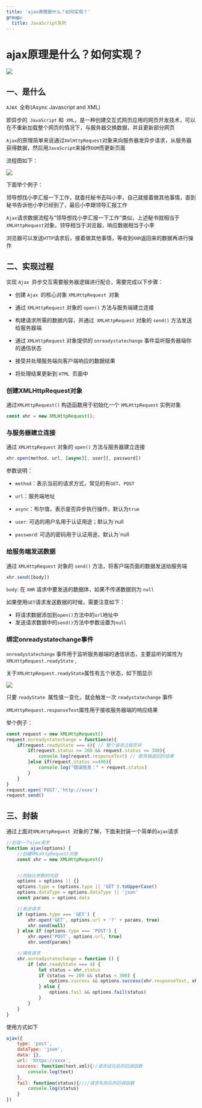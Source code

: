 ```yaml
---
title: 'ajax原理是什么？如何实现？'
group:
  title: JavaScript系列
---
```


# ajax原理是什么？如何实现？

 ![](https://static.vue-js.com/a35a2950-7b2a-11eb-ab90-d9ae814b240d.png)

## 一、是什么

`AJAX `全称(Async Javascript and XML)

即异步的` JavaScript` 和` XML`，是一种创建交互式网页应用的网页开发技术，可以在不重新加载整个网页的情况下，与服务器交换数据，并且更新部分网页

`Ajax`的原理简单来说通过`XmlHttpRequest`对象来向服务器发异步请求，从服务器获得数据，然后用`JavaScript`来操作`DOM`而更新页面

流程图如下：

 ![](https://static.vue-js.com/af42de10-7b2a-11eb-85f6-6fac77c0c9b3.png)

下面举个例子：

领导想找小李汇报一下工作，就委托秘书去叫小李，自己就接着做其他事情，直到秘书告诉他小李已经到了，最后小李跟领导汇报工作

`Ajax`请求数据流程与“领导想找小李汇报一下工作”类似，上述秘书就相当于`XMLHttpRequest`对象，领导相当于浏览器，响应数据相当于小李

浏览器可以发送`HTTP`请求后，接着做其他事情，等收到`XHR`返回来的数据再进行操作



## 二、实现过程

实现 `Ajax `异步交互需要服务器逻辑进行配合，需要完成以下步骤：

- 创建 `Ajax `的核心对象 `XMLHttpRequest `对象

- 通过 `XMLHttpRequest` 对象的 `open()` 方法与服务端建立连接

- 构建请求所需的数据内容，并通过` XMLHttpRequest` 对象的 `send()` 方法发送给服务器端

- 通过 `XMLHttpRequest` 对象提供的 `onreadystatechange` 事件监听服务器端你的通信状态

- 接受并处理服务端向客户端响应的数据结果

- 将处理结果更新到 `HTML `页面中



### 创建XMLHttpRequest对象

通过`XMLHttpRequest()` 构造函数用于初始化一个 `XMLHttpRequest` 实例对象

```js
const xhr = new XMLHttpRequest();
```



### 与服务器建立连接

通过 `XMLHttpRequest` 对象的 `open()` 方法与服务器建立连接

```js
xhr.open(method, url, [async][, user][, password])
```

参数说明：

- `method`：表示当前的请求方式，常见的有`GET`、`POST`

- `url`：服务端地址

- `async`：布尔值，表示是否异步执行操作，默认为`true`

-  `user`: 可选的用户名用于认证用途；默认为`null


- `password`: 可选的密码用于认证用途，默认为`null



### 给服务端发送数据

通过 `XMLHttpRequest` 对象的 `send()` 方法，将客户端页面的数据发送给服务端

```js
xhr.send([body])
```

`body`: 在 `XHR` 请求中要发送的数据体，如果不传递数据则为 `null`

如果使用`GET`请求发送数据的时候，需要注意如下：

- 将请求数据添加到`open()`方法中的`url`地址中
- 发送请求数据中的`send()`方法中参数设置为`null`



### 绑定onreadystatechange事件

`onreadystatechange` 事件用于监听服务器端的通信状态，主要监听的属性为`XMLHttpRequest.readyState` ,

关于`XMLHttpRequest.readyState`属性有五个状态，如下图显示

![](https://static.vue-js.com/9782fc90-7b31-11eb-ab90-d9ae814b240d.png)

只要 `readyState `属性值一变化，就会触发一次 `readystatechange` 事件

`XMLHttpRequest.responseText`属性用于接收服务器端的响应结果

举个例子：

```js
const request = new XMLHttpRequest()
request.onreadystatechange = function(e){
    if(request.readyState === 4){ // 整个请求过程完毕
        if(request.status >= 200 && request.status <= 300){
            console.log(request.responseText) // 服务端返回的结果
        }else if(request.status >=400){
            console.log("错误信息：" + request.status)
        }
    }
}
request.open('POST','http://xxxx')
request.send()
```





## 三、封装

通过上面对`XMLHttpRequest `对象的了解，下面来封装一个简单的`ajax`请求

```js
//封装一个ajax请求
function ajax(options) {
    //创建XMLHttpRequest对象
    const xhr = new XMLHttpRequest()


    //初始化参数的内容
    options = options || {}
    options.type = (options.type || 'GET').toUpperCase()
    options.dataType = options.dataType || 'json'
    const params = options.data

    //发送请求
    if (options.type === 'GET') {
        xhr.open('GET', options.url + '?' + params, true)
        xhr.send(null)
    } else if (options.type === 'POST') {
        xhr.open('POST', options.url, true)
        xhr.send(params)

    //接收请求
    xhr.onreadystatechange = function () {
        if (xhr.readyState === 4) {
            let status = xhr.status
            if (status >= 200 && status < 300) {
                options.success && options.success(xhr.responseText, xhr.responseXML)
            } else {
                options.fail && options.fail(status)
            }
        }
    }
}
```

使用方式如下

```js
ajax({
    type: 'post',
    dataType: 'json',
    data: {},
    url: 'https://xxxx',
    success: function(text,xml){//请求成功后的回调函数
        console.log(text)
    },
    fail: function(status){////请求失败后的回调函数
        console.log(status)
    }
})
```
